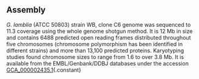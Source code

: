 Assembly
--------

*G. lamblia* (ATCC 50803) strain WB, clone C6 genome was sequenced to
11.3 coverage using the whole genome shotgun method. It is 12 Mb in size
and contains 6488 predicted open reading frames distributed throughout
five chromosomes (chromosome polymorphism has been identified in
different strains) and more than 13,100 predicted proteins. Karyotyping
studies found chromosome sizes to range from 1.6 to over 3.8 Mb. It is
available from the EMBL/Genbank/DDBJ databases under the accession
[GCA\_000002435.1](http://www.ebi.ac.uk/ena/data/view/GCA_000002435.1){.constant}
